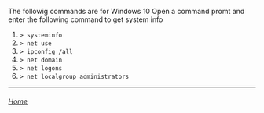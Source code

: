 The followig commands are for Windows 10 
Open a command promt and enter the following command to get system info

1. ```> systeminfo```
2. ```> net use```
3. ```> ipconfig /all```
4. ```> net domain```
5. ```> net logons```
6. ```> net localgroup administrators```


---

###### [Home](index.md)